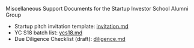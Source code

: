Miscellaneous Support Documents for the Startup Investor School Alumni Group  

* Startup pitch invitation template: [invitation.md](https://github.com/investorschool/misc-documents/blob/master/invitation.md)
* YC S18 batch list: [ycs18.md](https://github.com/investorschool/misc-documents/blob/master/ycs18.md)
* Due Diligence Checklist (draft): [diligence.md](https://github.com/investorschool/misc-documents/blob/master/diligence.md)
